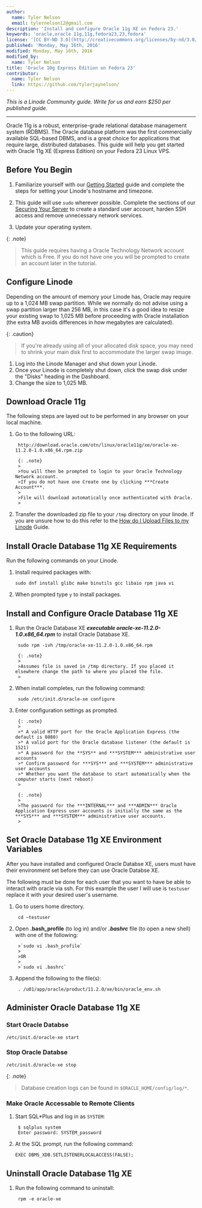 ```yaml
---
author:
  name: Tyler Nelson
  email: tylernelson12@gmail.com
description: 'Install and configure Oracle 11g XE on Fedora 23.'
keywords: 'oracle,oracle 11g,11g,fedora23,23,fedora'
license: '[CC BY-ND 3.0](http://creativecommons.org/licenses/by-nd/3.0/us/)'
published: 'Monday, May 16th, 2016'
modified: Monday, May 16th, 2016
modified_by:
  name: Tyler Nelson
title: 'Oracle 10g Express Edition on Fedora 23'
contributor:
  name: Tyler Nelson
  link: https://github.com/tylerjaynelson/
---
```


*This is a Linode Community guide. Write for us and earn $250 per published guide.*
<hr>

Oracle 11g is a robust, enterprise-grade relational database management system (RDBMS). The Oracle database platform was the first commercially available SQL-based DBMS, and is a great choice for applications that require large, distributed databases. This guide will help you get started with Oracle 11g XE (Express Edition) on your Fedora 23 Linux VPS.

## Before You Begin

1.  Familiarize yourself with our [Getting Started](/docs/getting-started) guide and complete the steps for setting your Linode's hostname and timezone.

2.  This guide will use `sudo` wherever possible. Complete the sections of our [Securing Your Server](/docs/security/securing-your-server) to create a standard user account, harden SSH access and remove unnecessary network services.

3.  Update your operating system.

{: .note}
>
>This guide requires having a Oracle Technology Network account which is Free.
>If you do not have one you will be prompted to create an account later in the tutorial.
>

## Configure Linode

Depending on the amount of memory your Linode has, Oracle may require up to a 1,024 MB swap partition. While we normally do not advise using a swap partition larger than 256 MB, in this case it's a good idea to resize your existing swap to 1,025 MB before proceeding with Oracle installation (the extra MB avoids differences in how megabytes are calculated).

{: .caution}
>
>If you're already using all of your allocated disk space, you may need to shrink your main disk first to accommodate the larger swap image.
>
  
1. Log into the Linode Manager and shut down your Linode. 
2. Once your Linode is completely shut down, click the swap disk under the "Disks" heading in the Dashboard. 
3. Change the size to 1,025 MB. 

## Download Oracle 11g

The following steps are layed out to be performed in any browser on your local machine.

1. Go to the following URL:
    
        http://download.oracle.com/otn/linux/oracle11g/xe/oracle-xe-11.2.0-1.0.x86_64.rpm.zip
  
        {: .note}
        > 
        >You will then be prompted to login to your Oracle Technology Network account.
        >If you do not have one Create one by clicking ***Create Account***.
        >
        >File will download automatically once authenticated with Oracle.
        >

2. Transfer the downloaded zip file to your `/tmp` directory on your linode. If you are unsure how to do this refer to the [How do I Upload Files to my Linode](/docs/platform/linode-beginners-guide#how-do-i-upload-files-to-my-linode) Guide.

## Install Oracle Database 11g XE Requirements

Run the following commands on your Linode.

1.  Install required packages with:

        sudo dnf install glibc make binutils gcc libaio rpm java vi

2.  When prompted type `y` to install packages.

## Install and Configure Oracle Database 11g XE

1. Run the Oracle Database XE ***executable oracle-xe-11.2.0-1.0.x86_64.rpm*** to install Oracle Database XE.

        sudo rpm -ivh /tmp/oracle-xe-11.2.0-1.0.x86_64.rpm
        
        {: .note}
        >
        >Assumes file is saved in /tmp directory. If you placed it elsewhere change the path to where you placed the file.
        >

2. When install completes, run the following command:

        sudo /etc/init.d/oracle-xe configure

3. Enter configuration settings as prompted.

        {: .note}
        >
        >* A valid HTTP port for the Oracle Application Express (the default is 8080)
        >* A valid port for the Oracle database listener (the default is 1521)
        >* A password for the **SYS** and ***SYSTEM*** administrative user accounts
        >* Confirm password for ***SYS*** and ***SYSTEM*** administrative user accounts
        >* Whether you want the database to start automatically when the computer starts (next reboot)
        >
        
        {: .note}
        >
        >The password for the ***INTERNAL*** and ***ADMIN*** Oracle Application Express user accounts is initially the same as the ***SYS*** and ***SYSTEM*** administrative user accounts.
        >

## Set Oracle Database 11g XE Environment Variables

After you have installed and configured Oracle Databse XE, users must have their environment set before they can use Oracle Databse XE.

The following must be done for each user that you want to have be able to interact with oracle via ssh.
For this example the user I will use is `testuser` replace it with your desired user's username.

1. Go to users home directory.

        cd ~testuser

2. Open **.bash_profile** (to log in) and/or ***.bashrc*** file (to open a new shell) with one of the following:

        >`sudo vi .bash_profile`
        >
        >OR
        >
        >`sudo vi .bashrc`
    

3. Append the following to the file(s):

        . /u01/app/oracle/product/11.2.0/xe/bin/oracle_env.sh

## Administer Oracle Database 11g XE

### Start Oracle Databse

    /etc/init.d/oracle-xe start

### Stop Oracle Databse

    /etc/init.d/oracle-xe stop

{: .note}
>
>Database creation logs can be found in `$ORACLE_HOME/config/log/*`.

### Make Oracle Accessable to Remote Clients

1. Start SQL*Plus and log in as `SYSTEM`:

        $ sqlplus system
        Enter password: SYSTEM_password
        
2.  At the SQL prompt, run the following command:

        EXEC DBMS_XDB.SETLISTENERLOCALACCESS(FALSE);

## Uninstall Oracle Database 11g XE

1. Run the following command to uninstall:

        rpm -e oracle-xe
